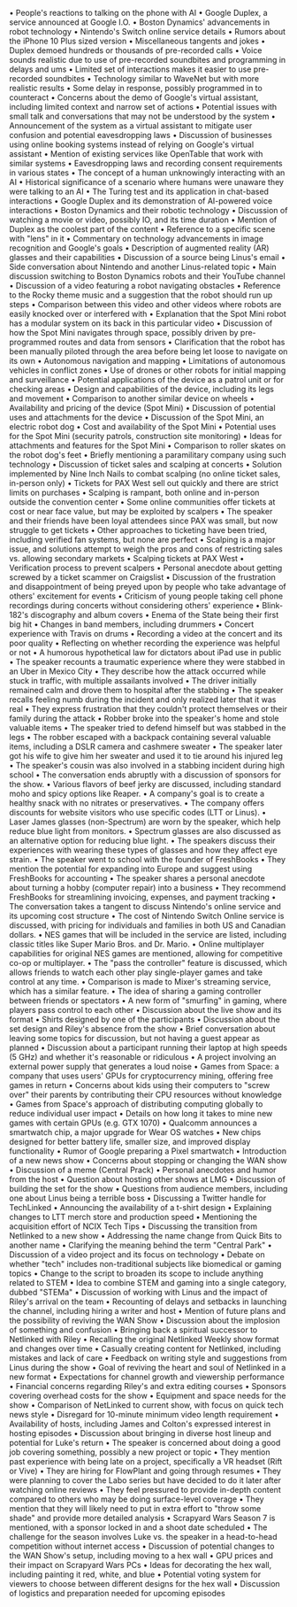 • People's reactions to talking on the phone with AI
• Google Duplex, a service announced at Google I.O.
• Boston Dynamics' advancements in robot technology
• Nintendo's Switch online service details
• Rumors about the iPhone 10 Plus sized version
• Miscellaneous tangents and jokes
• Duplex demoed hundreds or thousands of pre-recorded calls
• Voice sounds realistic due to use of pre-recorded soundbites and programming in delays and ums
• Limited set of interactions makes it easier to use pre-recorded soundbites
• Technology similar to WaveNet but with more realistic results
• Some delay in response, possibly programmed in to counteract
• Concerns about the demo of Google's virtual assistant, including limited context and narrow set of actions
• Potential issues with small talk and conversations that may not be understood by the system
• Announcement of the system as a virtual assistant to mitigate user confusion and potential eavesdropping laws
• Discussion of businesses using online booking systems instead of relying on Google's virtual assistant
• Mention of existing services like OpenTable that work with similar systems
• Eavesdropping laws and recording consent requirements in various states
• The concept of a human unknowingly interacting with an AI
• Historical significance of a scenario where humans were unaware they were talking to an AI
• The Turing test and its application in chat-based interactions
• Google Duplex and its demonstration of AI-powered voice interactions
• Boston Dynamics and their robotic technology
• Discussion of watching a movie or video, possibly IO, and its time duration
• Mention of Duplex as the coolest part of the content
• Reference to a specific scene with "lens" in it
• Commentary on technology advancements in image recognition and Google's goals
• Description of augmented reality (AR) glasses and their capabilities
• Discussion of a source being Linus's email
• Side conversation about Nintendo and another Linus-related topic
• Main discussion switching to Boston Dynamics robots and their YouTube channel
• Discussion of a video featuring a robot navigating obstacles
• Reference to the Rocky theme music and a suggestion that the robot should run up steps
• Comparison between this video and other videos where robots are easily knocked over or interfered with
• Explanation that the Spot Mini robot has a modular system on its back in this particular video
• Discussion of how the Spot Mini navigates through space, possibly driven by pre-programmed routes and data from sensors
• Clarification that the robot has been manually piloted through the area before being let loose to navigate on its own
• Autonomous navigation and mapping
• Limitations of autonomous vehicles in conflict zones
• Use of drones or other robots for initial mapping and surveillance
• Potential applications of the device as a patrol unit or for checking areas
• Design and capabilities of the device, including its legs and movement
• Comparison to another similar device on wheels
• Availability and pricing of the device (Spot Mini)
• Discussion of potential uses and attachments for the device
• Discussion of the Spot Mini, an electric robot dog
• Cost and availability of the Spot Mini
• Potential uses for the Spot Mini (security patrols, construction site monitoring)
• Ideas for attachments and features for the Spot Mini
• Comparison to roller skates on the robot dog's feet
• Briefly mentioning a paramilitary company using such technology
• Discussion of ticket sales and scalping at concerts
• Solution implemented by Nine Inch Nails to combat scalping (no online ticket sales, in-person only)
• Tickets for PAX West sell out quickly and there are strict limits on purchases
• Scalping is rampant, both online and in-person outside the convention center
• Some online communities offer tickets at cost or near face value, but may be exploited by scalpers
• The speaker and their friends have been loyal attendees since PAX was small, but now struggle to get tickets
• Other approaches to ticketing have been tried, including verified fan systems, but none are perfect
• Scalping is a major issue, and solutions attempt to weigh the pros and cons of restricting sales vs. allowing secondary markets
• Scalping tickets at PAX West
• Verification process to prevent scalpers
• Personal anecdote about getting screwed by a ticket scammer on Craigslist
• Discussion of the frustration and disappointment of being preyed upon by people who take advantage of others' excitement for events
• Criticism of young people taking cell phone recordings during concerts without considering others' experience
• Blink-182's discography and album covers
• Enema of the State being their first big hit
• Changes in band members, including drummers
• Concert experience with Travis on drums
• Recording a video at the concert and its poor quality
• Reflecting on whether recording the experience was helpful or not
• A humorous hypothetical law for dictators about iPad use in public
• The speaker recounts a traumatic experience where they were stabbed in an Uber in Mexico City
• They describe how the attack occurred while stuck in traffic, with multiple assailants involved
• The driver initially remained calm and drove them to hospital after the stabbing
• The speaker recalls feeling numb during the incident and only realized later that it was real
• They express frustration that they couldn't protect themselves or their family during the attack
• Robber broke into the speaker's home and stole valuable items
• The speaker tried to defend himself but was stabbed in the legs
• The robber escaped with a backpack containing several valuable items, including a DSLR camera and cashmere sweater
• The speaker later got his wife to give him her sweater and used it to tie around his injured leg
• The speaker's cousin was also involved in a stabbing incident during high school
• The conversation ends abruptly with a discussion of sponsors for the show.
• Various flavors of beef jerky are discussed, including standard moho and spicy options like Reaper.
• A company's goal is to create a healthy snack with no nitrates or preservatives.
• The company offers discounts for website visitors who use specific codes (LTT or Linus).
• Laser James glasses (non-Spectrum) are worn by the speaker, which help reduce blue light from monitors.
• Spectrum glasses are also discussed as an alternative option for reducing blue light.
• The speakers discuss their experiences with wearing these types of glasses and how they affect eye strain.
• The speaker went to school with the founder of FreshBooks
• They mention the potential for expanding into Europe and suggest using FreshBooks for accounting
• The speaker shares a personal anecdote about turning a hobby (computer repair) into a business
• They recommend FreshBooks for streamlining invoicing, expenses, and payment tracking
• The conversation takes a tangent to discuss Nintendo's online service and its upcoming cost structure
• The cost of Nintendo Switch Online service is discussed, with pricing for individuals and families in both US and Canadian dollars.
• NES games that will be included in the service are listed, including classic titles like Super Mario Bros. and Dr. Mario.
• Online multiplayer capabilities for original NES games are mentioned, allowing for competitive co-op or multiplayer.
• The "pass the controller" feature is discussed, which allows friends to watch each other play single-player games and take control at any time.
• Comparison is made to Mixer's streaming service, which has a similar feature.
• The idea of sharing a gaming controller between friends or spectators
• A new form of "smurfing" in gaming, where players pass control to each other
• Discussion about the live show and its format
• Shirts designed by one of the participants
• Discussion about the set design and Riley's absence from the show
• Brief conversation about leaving some topics for discussion, but not having a guest appear as planned
• Discussion about a participant running their laptop at high speeds (5 GHz) and whether it's reasonable or ridiculous
• A project involving an external power supply that generates a loud noise
• Games from Space: a company that uses users' GPUs for cryptocurrency mining, offering free games in return
• Concerns about kids using their computers to "screw over" their parents by contributing their CPU resources without knowledge
• Games from Space's approach of distributing computing globally to reduce individual user impact
• Details on how long it takes to mine new games with certain GPUs (e.g. GTX 1070)
• Qualcomm announces a smartwatch chip, a major upgrade for Wear OS watches
• New chips designed for better battery life, smaller size, and improved display functionality
• Rumor of Google preparing a Pixel smartwatch
• Introduction of a new news show
• Concerns about stopping or changing the WAN show
• Discussion of a meme (Central Prack)
• Personal anecdotes and humor from the host
• Question about hosting other shows at LMG
• Discussion of building the set for the show
• Questions from audience members, including one about Linus being a terrible boss
• Discussing a Twitter handle for TechLinked
• Announcing the availability of a t-shirt design
• Explaining changes to LTT merch store and production speed
• Mentioning the acquisition effort of NCIX Tech Tips
• Discussing the transition from Netlinked to a new show
• Addressing the name change from Quick Bits to another name
• Clarifying the meaning behind the term "Central Park"
• Discussion of a video project and its focus on technology
• Debate on whether "tech" includes non-traditional subjects like biomedical or gaming topics
• Change to the script to broaden its scope to include anything related to STEM
• Idea to combine STEM and gaming into a single category, dubbed "STEMa"
• Discussion of working with Linus and the impact of Riley's arrival on the team
• Recounting of delays and setbacks in launching the channel, including hiring a writer and host
• Mention of future plans and the possibility of reviving the WAN Show
• Discussion about the implosion of something and confusion
• Bringing back a spiritual successor to Netlinked with Riley
• Recalling the original Netlinked Weekly show format and changes over time
• Casually creating content for Netlinked, including mistakes and lack of care
• Feedback on writing style and suggestions from Linus during the show
• Goal of reviving the heart and soul of Netlinked in a new format
• Expectations for channel growth and viewership performance
• Financial concerns regarding Riley's and extra editing courses
• Sponsors covering overhead costs for the show
• Equipment and space needs for the show
• Comparison of NetLinked to current show, with focus on quick tech news style
• Disregard for 10-minute minimum video length requirement
• Availability of hosts, including James and Colton's expressed interest in hosting episodes
• Discussion about bringing in diverse host lineup and potential for Luke's return
• The speaker is concerned about doing a good job covering something, possibly a new project or topic
• They mention past experience with being late on a project, specifically a VR headset (Rift or Vive)
• They are hiring for FlowPlant and going through resumes
• They were planning to cover the Labo series but have decided to do it later after watching online reviews
• They feel pressured to provide in-depth content compared to others who may be doing surface-level coverage
• They mention that they will likely need to put in extra effort to "throw some shade" and provide more detailed analysis
• Scrapyard Wars Season 7 is mentioned, with a sponsor locked in and a shoot date scheduled
• The challenge for the season involves Luke vs. the speaker in a head-to-head competition without internet access
• Discussion of potential changes to the WAN Show's setup, including moving to a hex wall
• GPU prices and their impact on Scrapyard Wars PCs
• Ideas for decorating the hex wall, including painting it red, white, and blue
• Potential voting system for viewers to choose between different designs for the hex wall
• Discussion of logistics and preparation needed for upcoming episodes